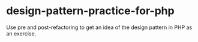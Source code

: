# design-pattern-practice-for-php
Use pre and post-refactoring to get an idea of the design pattern in PHP as an exercise.
